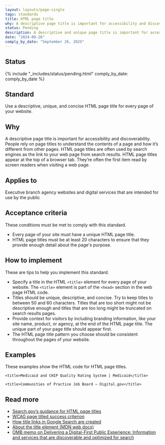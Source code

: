 ```yaml
---
layout: layouts/page-single
tags: standards
title: HTML page title
why: A descriptive page title is important for accessibility and discoverability.
status: Pending
description: A descriptive and unique page title is important for accessibility and discoverability. Learn how to create quality HTML page titles for your federal government site.
date: "2024-09-26"
comply_by_date: "September 26, 2025"
---
```


## Status

{% include "_includes/status/pending.html" comply_by_date: comply_by_date %}

## Standard

Use a descriptive, unique, and concise HTML page title for every page of your website.

## Why

A descriptive page title is important for accessibility and discoverability. People rely on page titles to understand the contents of a page and how it’s different from other pages. HTML page titles are often used by search engines as the link to your web page from search results. HTML page titles appear at the top of a browser tab. They’re often the first item read by screen readers when visiting a web page. 

## Applies to

Executive branch agency websites and digital services that are intended for use by the public

## Acceptance criteria

These conditions must be met to comply with this standard.

- Every page of your site must have a unique HTML page title.
- HTML page titles must be at least 20 characters to ensure that they provide enough detail about the page's purpose.


## How to implement

These are tips to help you implement this standard.

- Specify a title in the HTML `<title>` element for every page of your website. The `<title>` element is part of the `<head>` section in the web page HTML code.
- Titles should be unique, descriptive, and concise. Try to keep titles to between 50 and 60 characters. Titles that are too short might not be descriptive enough and titles that are too long might be truncated on search results pages.
- Provide context for visitors by including branding information, like your site name, product, or agency, at the end of the HTML page title. The unique part of your page title should appear first.
- The HTML page title pattern you choose should be consistent throughout the pages of your website.

## Examples

These examples show the HTML code for HTML page titles.

`<title>Medicaid and CHIP Quality Rating System | Medicaid</title>`

`<title>Communities of Practice Job Board – Digital.gov</title>`

## Read more

- [Search.gov’s guidance for HTML page titles](https://search.gov/indexing/metadata.html#title)
- [WCAG page titled success criterion](https://www.w3.org/WAI/WCAG21/Understanding/page-titled.html)
- [How title links in Google Search are created](https://developers.google.com/search/docs/appearance/title-link#how-title-links-in-google-search-are-created)
- [About the title element (MDN web docs)](https://developer.mozilla.org/en-US/docs/Web/HTML/Element/title)
- [OMB memo on Delivering a Digital-First Public Experience: Information and services that are discoverable and optimized for search](https://www.whitehouse.gov/omb/management/ofcio/delivering-a-digital-first-public-experience/#IIIA:~:text=4.%20Information%20and%20Services%20That%20Are%20Discoverable%20and%20Optimized%20for%20Search) 

